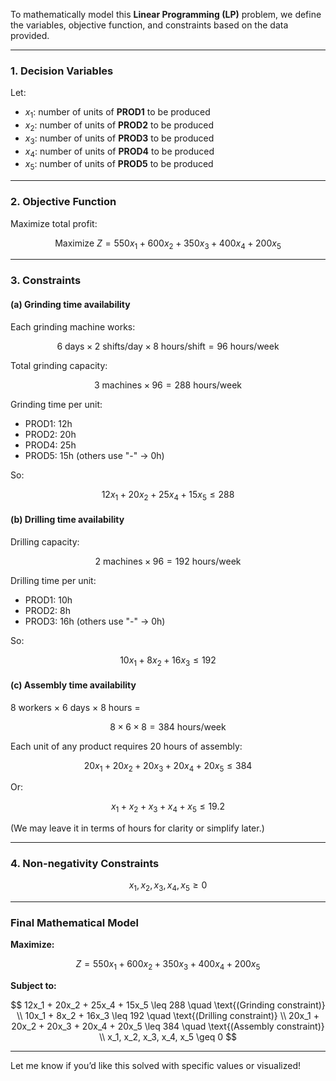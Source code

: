 To mathematically model this **Linear Programming (LP)** problem, we define the variables, objective function, and constraints based on the data provided.

---

### **1. Decision Variables**

Let:

* $x_1$: number of units of **PROD1** to be produced
* $x_2$: number of units of **PROD2** to be produced
* $x_3$: number of units of **PROD3** to be produced
* $x_4$: number of units of **PROD4** to be produced
* $x_5$: number of units of **PROD5** to be produced

---

### **2. Objective Function**

Maximize total profit:

$$
\text{Maximize } Z = 550x_1 + 600x_2 + 350x_3 + 400x_4 + 200x_5
$$

---

### **3. Constraints**

#### **(a) Grinding time availability**

Each grinding machine works:

$$
6 \text{ days} \times 2 \text{ shifts/day} \times 8 \text{ hours/shift} = 96 \text{ hours/week}
$$

Total grinding capacity:

$$
3 \text{ machines} \times 96 = 288 \text{ hours/week}
$$

Grinding time per unit:

* PROD1: 12h
* PROD2: 20h
* PROD4: 25h
* PROD5: 15h
  (others use "-" → 0h)

So:

$$
12x_1 + 20x_2 + 25x_4 + 15x_5 \leq 288
$$

#### **(b) Drilling time availability**

Drilling capacity:

$$
2 \text{ machines} \times 96 = 192 \text{ hours/week}
$$

Drilling time per unit:

* PROD1: 10h
* PROD2: 8h
* PROD3: 16h
  (others use "-" → 0h)

So:

$$
10x_1 + 8x_2 + 16x_3 \leq 192
$$

#### **(c) Assembly time availability**

8 workers × 6 days × 8 hours =

$$
8 \times 6 \times 8 = 384 \text{ hours/week}
$$

Each unit of any product requires 20 hours of assembly:

$$
20x_1 + 20x_2 + 20x_3 + 20x_4 + 20x_5 \leq 384
$$

Or:

$$
x_1 + x_2 + x_3 + x_4 + x_5 \leq 19.2
$$

(We may leave it in terms of hours for clarity or simplify later.)

---

### **4. Non-negativity Constraints**

$$
x_1, x_2, x_3, x_4, x_5 \geq 0
$$

---

### **Final Mathematical Model**

**Maximize:**

$$
Z = 550x_1 + 600x_2 + 350x_3 + 400x_4 + 200x_5
$$

**Subject to:**

$$
12x_1 + 20x_2 + 25x_4 + 15x_5 \leq 288 \quad \text{(Grinding constraint)} \\
10x_1 + 8x_2 + 16x_3 \leq 192 \quad \text{(Drilling constraint)} \\
20x_1 + 20x_2 + 20x_3 + 20x_4 + 20x_5 \leq 384 \quad \text{(Assembly constraint)} \\
x_1, x_2, x_3, x_4, x_5 \geq 0
$$

---

Let me know if you’d like this solved with specific values or visualized!

